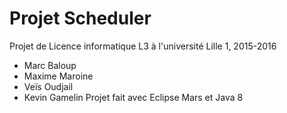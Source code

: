 # Projet Scheduler
Projet de Licence informatique L3 à l'université Lille 1, 2015-2016
  - Marc Baloup
  - Maxime Maroine
  - Veïs Oudjail
  - Kevin Gamelin
Projet fait avec Eclipse Mars et Java 8
